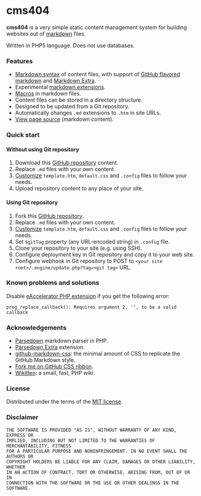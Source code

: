 # cms404

**cms404** is a very simple static content management system for building websites out of [markdown](https://daringfireball.net/projects/markdown/) files.

Written in PHP5 language. Does not use databases.

### Features

- [Markdown syntax](https://daringfireball.net/projects/markdown/syntax) of content files, with support of [GitHub flavored markdown](https://help.github.com/categories/writing-on-github/) and [Markdown Extra](https://michelf.ca/projects/php-markdown/extra/).
- Experimental [markdown extensions](extensions.md).
- [Macros](customization.md) in markdown files.
- Content files can be stored in a directory structure.
- Designed to be updated from a Git repository.
- Automatically changes `.md` extensions to `.htm` in site URLs.
- [View page source](sourceview.md) (markdown content).

### Quick start

#### Without using Git repository

1. Download this [GitHub repository](https://github.com/vurdalakov/cms404) content.
1. Replace `.md` files with your own content.
1. [Customize](customization.md) `template.htm`, `default.css` and `.config` files to follow your needs.
1. Upload repository content to any place of your site.

#### Using Git repository

1. Fork this [GitHub repository](https://github.com/vurdalakov/cms404).
1. Replace `.md` files with your own content.
1. [Customize](customization.md) `template.htm`, `default.css` and `.config` files to follow your needs.
1. Set `$gitTag` property (any URL-encoded string) in `.config` file.
1. Clone your repository to your site (e.g. using SSH).
1. Configure deployment key in Git repository and copy it to your web site.
1. Configure webhook in Git repository to POST to `<your site root>/.engine/update.php?tag=<git tag>` URL.

### Known problems and solutions

Disable [eAccelerator PHP extension](https://github.com/eaccelerator/eaccelerator/issues/12) if you get the following error:

```
preg_replace_callback(): Requires argument 2, '', to be a valid callback
```

### Acknowledgements

- [Parsedown](http://parsedown.org/) markdown parser in PHP.
- [Parsedown Extra](https://github.com/erusev/parsedown-extra) extension.
- [github-markdown-css](https://github.com/sindresorhus/github-markdown-css): the minimal amount of CSS to replicate the GitHub Markdown style.
- [Fork me on GitHub CSS ribbon](https://github.com/simonwhitaker/github-fork-ribbon-css).
- [Wikitten](https://wikitten.vizuina.com/): a small, fast, PHP wiki.

### License

Distributed under the terms of the [MIT license](https://opensource.org/licenses/MIT).

### Disclaimer

```
THE SOFTWARE IS PROVIDED "AS IS", WITHOUT WARRANTY OF ANY KIND, EXPRESS OR 
IMPLIED, INCLUDING BUT NOT LIMITED TO THE WARRANTIES OF MERCHANTABILITY, FITNESS
FOR A PARTICULAR PURPOSE AND NONINFRINGEMENT. IN NO EVENT SHALL THE AUTHORS OR
COPYRIGHT HOLDERS BE LIABLE FOR ANY CLAIM, DAMAGES OR OTHER LIABILITY, WHETHER
IN AN ACTION OF CONTRACT, TORT OR OTHERWISE, ARISING FROM, OUT OF OR IN
CONNECTION WITH THE SOFTWARE OR THE USE OR OTHER DEALINGS IN THE SOFTWARE.
```
